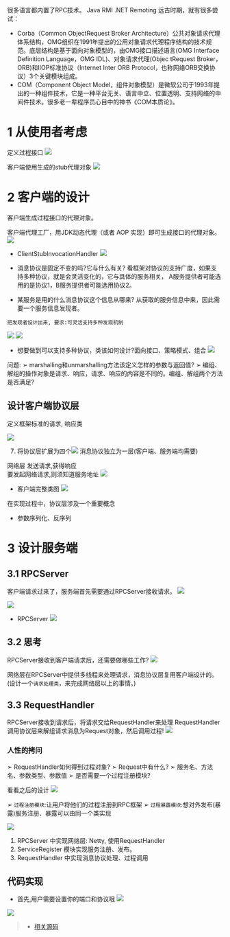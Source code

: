 很多语言都内置了RPC技术。
Java RMI
.NET Remoting
远古时期，就有很多尝试：
- Corba（Common ObjectRequest Broker Architecture）公共对象请求代理体系结构，OMG组织在1991年提出的公用对象请求代理程序结构的技术规范。底层结构是基于面向对象模型的，由OMG接口描述语言(OMG Interface Definition Language，OMG IDL)、对象请求代理(Objec tRequest Broker，ORB)和IIOP标准协议（Internet Inter ORB Protocol，也称网络ORB交换协议）3个关键模块组成。
- COM（Component Object Model，组件对象模型）是微软公司于1993年提出的一种组件技术，它是一种平台无关、语言中立、位置透明、支持网络的中间件技术。很多老一辈程序员心目中的神书《COM本质论》。

# 1 从使用者考虑
定义过程接口
![](https://img-blog.csdnimg.cn/20191114132816733.png)

客户端使用生成的stub代理对象
![](https://img-blog.csdnimg.cn/20191114132906197.png?x-oss-process=image/watermark,type_ZmFuZ3poZW5naGVpdGk,shadow_10,text_SmF2YUVkZ2U=,size_16,color_FFFFFF,t_70)

# 2 客户端的设计
客户端生成过程接口的代理对象。

客户端代理工厂，用JDK动态代理（或者 AOP 实现）即可生成接口的代理对象。
![](https://img-blog.csdnimg.cn/20191114132958985.png?x-oss-process=image/watermark,type_ZmFuZ3poZW5naGVpdGk,shadow_10,text_SmF2YUVkZ2U=,size_16,color_FFFFFF,t_70)

- ClientStubInvocationHandler
![](https://img-blog.csdnimg.cn/2019111413331941.png?x-oss-process=image/watermark,type_ZmFuZ3poZW5naGVpdGk,shadow_10,text_SmF2YUVkZ2U=,size_16,color_FFFFFF,t_70)

- 消息协议是固定不变的吗?它与什么有关?
看框架对协议的支持广度，如果支持多种协议，就是会灵活变化的，它与具体的服务相关，
A服务提供者可能选用的是协议1，B服务提供者可能选用协议2。

- 某服务是用的什么消息协议这个信息从哪来?
从获取的服务信息中来，因此需要一个服务信息发现者。

`把发现者设计出来, 要求:可灵活支持多种发现机制`

![](https://img-blog.csdnimg.cn/20191115003249371.png?x-oss-process=image/watermark,type_ZmFuZ3poZW5naGVpdGk,shadow_10,text_SmF2YUVkZ2U=,size_16,color_FFFFFF,t_70)
![](https://img-blog.csdnimg.cn/2019111500530155.png?x-oss-process=image/watermark,type_ZmFuZ3poZW5naGVpdGk,shadow_10,text_SmF2YUVkZ2U=,size_16,color_FFFFFF,t_70)

- 想要做到可以支持多种协议，类该如何设计?面向接口、策略模式、组合
![](https://img-blog.csdnimg.cn/20191115005522357.png?x-oss-process=image/watermark,type_ZmFuZ3poZW5naGVpdGk,shadow_10,text_SmF2YUVkZ2U=,size_16,color_FFFFFF,t_70)

问题:
➢ marshalling和unmarshalling方法该定义怎样的参数与返回值?
➢ 编组、解组的操作对象是请求、响应，请求、响应的内容是不同的。编组、解组两个方法是否满足?

## 设计客户端协议层

定义框架标准的请求, 响应类

![](https://img-blog.csdnimg.cn/20191115005858703.png?x-oss-process=image/watermark,type_ZmFuZ3poZW5naGVpdGk,shadow_10,text_SmF2YUVkZ2U=,size_16,color_FFFFFF,t_70)

7. 将协议层扩展为四个![](https://img-blog.csdnimg.cn/20191115010053143.png?x-oss-process=image/watermark,type_ZmFuZ3poZW5naGVpdGk,shadow_10,text_SmF2YUVkZ2U=,size_16,color_FFFFFF,t_70)
消息协议独立为一层(客户端、服务端均需要)

网络层
发送请求,获得响应  
要发起网络请求,则须知道服务地址
![](https://img-blog.csdnimg.cn/20191115123239178.png?x-oss-process=image/watermark,type_ZmFuZ3poZW5naGVpdGk,shadow_10,text_SmF2YUVkZ2U=,size_16,color_FFFFFF,t_70)

- 客户端完整类图
![](https://img-blog.csdnimg.cn/20191115123823652.png?x-oss-process=image/watermark,type_ZmFuZ3poZW5naGVpdGk,shadow_10,text_SmF2YUVkZ2U=,size_16,color_FFFFFF,t_70)

在实现过程中，协议层涉及一个重要概念
- 参数序列化、反序列


#  3 设计服务端
## 3.1 RPCServer
客户端请求过来了，服务端首先需要通过RPCServer接收请求。
![](https://img-blog.csdnimg.cn/20191115235722470.png?x-oss-process=image/watermark,type_ZmFuZ3poZW5naGVpdGk,shadow_10,text_SmF2YUVkZ2U=,size_16,color_FFFFFF,t_70)

![](https://img-blog.csdnimg.cn/20191115235736165.png?x-oss-process=image/watermark,type_ZmFuZ3poZW5naGVpdGk,shadow_10,text_SmF2YUVkZ2U=,size_16,color_FFFFFF,t_70)

- RPCServer
![](https://img-blog.csdnimg.cn/20191116001129440.png?x-oss-process=image/watermark,type_ZmFuZ3poZW5naGVpdGk,shadow_10,text_SmF2YUVkZ2U=,size_16,color_FFFFFF,t_70)

## 3.2 思考
RPCServer接收到客户端请求后，还需要做哪些工作?
![](https://img-blog.csdnimg.cn/20191115235943756.png?x-oss-process=image/watermark,type_ZmFuZ3poZW5naGVpdGk,shadow_10,text_SmF2YUVkZ2U=,size_16,color_FFFFFF,t_70)

网络层在RPCServer中提供多线程来处理请求，消息协议层复用客户端设计的。
(设计一个`请求处理类`，来完成网络层以上的事情。)

## 3.3 RequestHandler
RPCServer接收到请求后，将请求交给RequestHandler来处理
RequestHandler调用协议层来解组请求消息为Request对象，然后调用过程!
![](https://img-blog.csdnimg.cn/20191116000813865.png?x-oss-process=image/watermark,type_ZmFuZ3poZW5naGVpdGk,shadow_10,text_SmF2YUVkZ2U=,size_16,color_FFFFFF,t_70)

### 人性的拷问
➢ RequestHandler如何得到过程对象?
➢ Request中有什么?
➢ 服务名、方法名、参数类型、参数值
➢ 是否需要一个过程注册模块?

看看之后的设计
![](https://img-blog.csdnimg.cn/20191116002808402.png?x-oss-process=image/watermark,type_ZmFuZ3poZW5naGVpdGk,shadow_10,text_SmF2YUVkZ2U=,size_16,color_FFFFFF,t_70)

➢ `过程注册模块`:让用户将他们的过程注册到RPC框架
➢ `过程暴露模块`:想对外发布(暴露)服务注册、暴露可以由同一个类实现

![](https://img-blog.csdnimg.cn/20191116003017951.png?x-oss-process=image/watermark,type_ZmFuZ3poZW5naGVpdGk,shadow_10,text_SmF2YUVkZ2U=,size_16,color_FFFFFF,t_70)

1. RPCServer 中实现网络层: Netty, 使用RequestHandler
2. ServiceRegister 模块实现服务注册、发布。
3. RequestHandler 中实现消息协议处理、过程调用

## 代码实现
- 首先,用户需要设置你的端口和协议哦
![](https://img-blog.csdnimg.cn/20191116003532999.png?x-oss-process=image/watermark,type_ZmFuZ3poZW5naGVpdGk,shadow_10,text_SmF2YUVkZ2U=,size_16,color_FFFFFF,t_70)


![](https://img-blog.csdnimg.cn/20191116003822920.png?x-oss-process=image/watermark,type_ZmFuZ3poZW5naGVpdGk,shadow_10,text_SmF2YUVkZ2U=,size_16,color_FFFFFF,t_70)

> - [相关源码](https://github.com/Wasabi1234/rpc-framework)